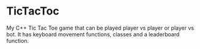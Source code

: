 # TicTacToc
My C++ Tic Tac Toe game that can be played player vs player or player vs bot. It has keyboard movement functions, classes and a leaderboard function.

